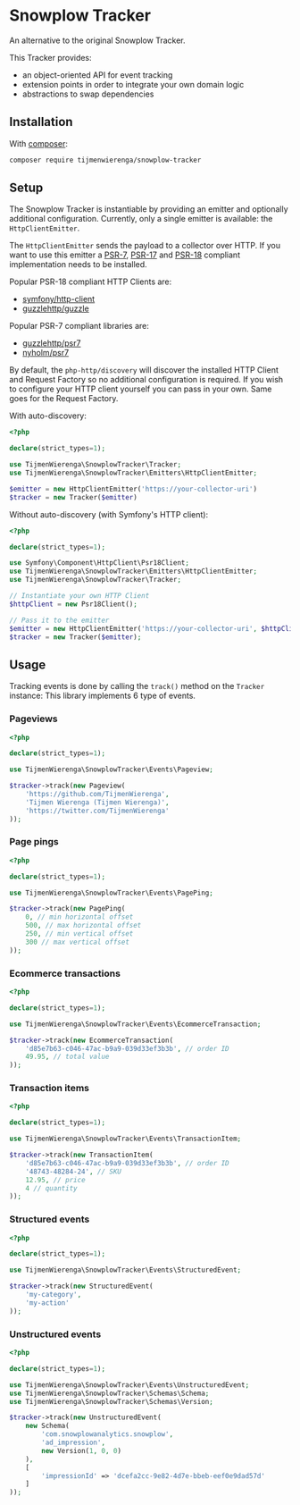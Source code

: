# Snowplow Tracker
An alternative to the original Snowplow Tracker.

This Tracker provides:
* an object-oriented API for event tracking
* extension points in order to integrate your own domain logic
* abstractions to swap dependencies

## Installation
With [composer](https://getcomposer.org/):

```sh
composer require tijmenwierenga/snowplow-tracker
```

## Setup
The Snowplow Tracker is instantiable by providing an emitter and optionally additional configuration.
Currently, only a single emitter is available: the `HttpClientEmitter`.

The `HttpClientEmitter` sends the payload to a collector over HTTP.
If you want to use this emitter a [PSR-7](https://www.php-fig.org/psr/psr-7/), [PSR-17](https://www.php-fig.org/psr/psr-17/) and [PSR-18](https://www.php-fig.org/psr/psr-18/) compliant implementation needs to be installed.

Popular PSR-18 compliant HTTP Clients are:
* [symfony/http-client](https://symfony.com/doc/current/http_client.html)
* [guzzlehttp/guzzle](https://docs.guzzlephp.org/en/stable/)

Popular PSR-7 compliant libraries are:
* [guzzlehttp/psr7](https://github.com/guzzle/psr7)
* [nyholm/psr7](https://github.com/Nyholm/psr7)

By default, the `php-http/discovery` will discover the installed HTTP Client and Request Factory so no additional configuration is required.
If you wish to configure your HTTP client yourself you can pass in your own. Same goes for the Request Factory.

With auto-discovery:
```php
<?php

declare(strict_types=1);

use TijmenWierenga\SnowplowTracker\Tracker;
use TijmenWierenga\SnowplowTracker\Emitters\HttpClientEmitter;

$emitter = new HttpClientEmitter('https://your-collector-uri')
$tracker = new Tracker($emitter)
```

Without auto-discovery (with Symfony's HTTP client):
```php
<?php

declare(strict_types=1);

use Symfony\Component\HttpClient\Psr18Client;
use TijmenWierenga\SnowplowTracker\Emitters\HttpClientEmitter;
use TijmenWierenga\SnowplowTracker\Tracker;

// Instantiate your own HTTP Client
$httpClient = new Psr18Client();

// Pass it to the emitter
$emitter = new HttpClientEmitter('https://your-collector-uri', $httpClient);
$tracker = new Tracker($emitter);
```

## Usage
Tracking events is done by calling the `track()` method on the `Tracker` instance:
This library implements 6 type of events.

### Pageviews

```php
<?php

declare(strict_types=1);

use TijmenWierenga\SnowplowTracker\Events\Pageview;

$tracker->track(new Pageview(
    'https://github.com/TijmenWierenga',
    'Tijmen Wierenga (Tijmen Wierenga)',
    'https://twitter.com/TijmenWierenga'
));
```

### Page pings

```php
<?php

declare(strict_types=1);

use TijmenWierenga\SnowplowTracker\Events\PagePing;

$tracker->track(new PagePing(
    0, // min horizontal offset
    500, // max horizontal offset
    250, // min vertical offset
    300 // max vertical offset
));
```

### Ecommerce transactions

```php
<?php

declare(strict_types=1);

use TijmenWierenga\SnowplowTracker\Events\EcommerceTransaction;

$tracker->track(new EcommerceTransaction(
    'd85e7b63-c046-47ac-b9a9-039d33ef3b3b', // order ID
    49.95, // total value
));
```

### Transaction items

```php
<?php

declare(strict_types=1);

use TijmenWierenga\SnowplowTracker\Events\TransactionItem;

$tracker->track(new TransactionItem(
    'd85e7b63-c046-47ac-b9a9-039d33ef3b3b', // order ID
    '48743-48284-24', // SKU
    12.95, // price
    4 // quantity
));
```

### Structured events

```php
<?php

declare(strict_types=1);

use TijmenWierenga\SnowplowTracker\Events\StructuredEvent;

$tracker->track(new StructuredEvent(
    'my-category',
    'my-action'
));
```

### Unstructured events

```php
<?php

declare(strict_types=1);

use TijmenWierenga\SnowplowTracker\Events\UnstructuredEvent;
use TijmenWierenga\SnowplowTracker\Schemas\Schema;
use TijmenWierenga\SnowplowTracker\Schemas\Version;

$tracker->track(new UnstructuredEvent(
    new Schema(
        'com.snowplowanalytics.snowplow',
        'ad_impression',
        new Version(1, 0, 0)
    ),
    [
        'impressionId' => 'dcefa2cc-9e82-4d7e-bbeb-eef0e9dad57d'
    ]
));
```
